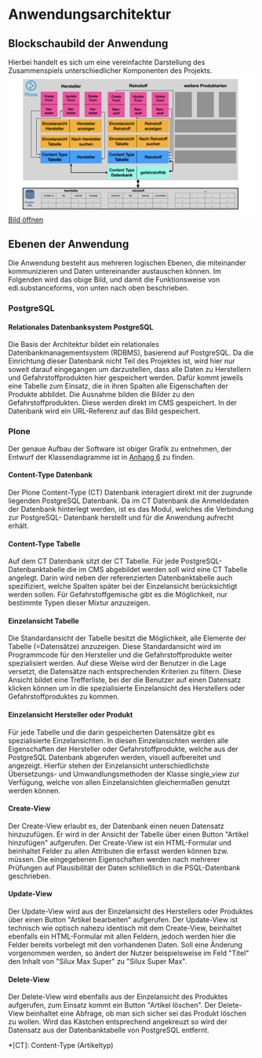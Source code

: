 # Anwendungsarchitektur

## Blockschaubild der Anwendung
Hierbei handelt es sich um eine vereinfachte Darstellung des Zusammenspiels unterschiedlicher Komponenten des Projekts.
![Blockdiagramm](images/blockdiagramm.001.jpeg "Blockdiagramm")
[Bild öffnen](https://doku.educorvi.de/wissensartikel/abbildungen-emissionsarme-produkte/blockdiagramm-001.jpeg/image_view_fullscreen)

## Ebenen der Anwendung
Die Anwendung besteht aus mehreren logischen Ebenen, die miteinander kommunizieren und Daten untereinander austauschen 
können. Im Folgenden wird das obige Bild, und damit die Funktionsweise von edi.substanceforms, von unten nach oben 
beschrieben.

### PostgreSQL

#### Relationales Datenbanksystem PostgreSQL
Die Basis der Architektur bildet ein relationales Datenbankmanagementsystem (RDBMS), basierend auf PostgreSQL. Da die 
Einrichtung dieser Datenbank nicht Teil des Projektes ist, wird hier nur soweit darauf eingegangen um darzustellen, 
dass alle Daten zu Herstellern und Gefahrstoffprodukten hier gespeichert werden. Dafür kommt jeweils eine Tabelle 
zum Einsatz, die in ihren Spalten alle Eigenschaften der Produkte abbildet. Die Ausnahme bilden die Bilder zu den
Gefahrstoffprodukten. Diese werden direkt im CMS gespeichert. In der Datenbank wird ein URL-Referenz auf das Bild
gespeichert.

### Plone

Der genaue Aufbau der Software ist obiger Grafik zu entnehmen, der Entwurf der Klassendiagramme ist in [Anhang 6](anhang6.md) zu finden.


#### Content-Type Datenbank
Der Plone Content-Type (CT) Datenbank interagiert direkt mit der zugrunde liegenden PostgreSQL Datenbank. Da im CT 
Datenbank die Anmeldedaten der Datenbank hinterlegt werden, ist es das Modul, welches die Verbindung zur PostgreSQL-
Datenbank herstellt und für die Anwendung aufrecht erhält.

#### Content-Type Tabelle
Auf dem CT Datenbank sitzt der CT Tabelle. Für jede PostgreSQL-Datenbanktabelle die im CMS abgebildet werden soll 
wird eine CT Tabelle angelegt. Darin wird neben der referenzierten Datenbanktabelle auch spezifiziert, welche Spalten 
später bei der Einzelansicht berücksichtigt werden sollen. Für Gefahrstoffgemische gibt es die Möglichkeit, nur 
bestimmte Typen dieser Mixtur anzuzeigen.

#### Einzelansicht Tabelle
Die Standardansicht der Tabelle besitzt die Möglichkeit, alle Elemente der Tabelle (=Datensätze) anzuzeigen.
Diese Standardansicht wird im Programmcode für den Hersteller und die Gefahrstoffprodukte weiter spezialisiert werden.
Auf diese Weise wird der Benutzer in die Lage versetzt, die Datensätze nach entsprechenden Kriterien zu filtern. 
Diese Ansicht bildet eine Trefferliste, bei der die Benutzer auf einen Datensatz klicken können  um in die 
spezialisierte Einzelansicht des Herstellers oder Gefahrstoffproduktes zu kommen.

#### Einzelansicht Hersteller oder Produkt
Für jede Tabelle und die darin gespeicherten Datensätze gibt es spezialisierte Einzelansichten. In diesen 
Einzelansichten werden alle Eigenschaften der Hersteller oder Gefahrstoffprodukte, welche aus der PostgreSQL Datenbank 
abgerufen werden, visuell aufbereitet und angezeigt. Hierfür stehen der Einzelansicht unterschiedlichste Übersetzungs- 
und Umwandlungsmethoden der Klasse single_view zur Verfügung, welche von allen Einzelansichten gleichermaßen genutzt 
werden können.

#### Create-View
Der Create-View erlaubt es, der Datenbank einen neuen Datensatz hinzuzufügen. Er wird in der Ansicht der Tabelle 
über einen Button "Artikel hinzufügen" aufgerufen. Der Create-View ist ein HTML-Formular und beinhaltet Felder 
zu allen Attributen die erfasst werden können bzw. müssen. Die eingegebenen Eigenschaften werden nach mehrerer Prüfungen auf Plausibilität der Daten schließlich in die PSQL-Datenbank geschrieben.

#### Update-View
Der Update-View wird aus der Einzelansicht des Herstellers oder Produktes über einen Button "Artikel bearbeiten" 
aufgerufen. Der Update-View ist technisch wie optisch nahezu identisch mit dem Create-View, beinhaltet ebenfalls 
ein HTML-Formular mit allen Feldern, jedoch werden hier die Felder bereits vorbelegt mit den vorhandenen Daten. 
Soll eine Änderung vorgenommen werden, so ändert der Nutzer beispielsweise im Feld "Titel" den Inhalt von 
"Silux Max Super" zu "Silux Super Max".

#### Delete-View
Der Delete-View wird ebenfalls aus der Einzelansicht des Produktes aufgerufen, zum Einsatz kommt ein Button 
"Artikel löschen". Der Delete-View beinhaltet eine Abfrage, ob man sich sicher sei das Produkt löschen zu wollen. 
Wird das Kästchen entsprechend angekreuzt so wird der Datensatz aus der Datenbanktabelle von PostgreSQL entfernt.

*[CT]: Content-Type (Artikeltyp)
